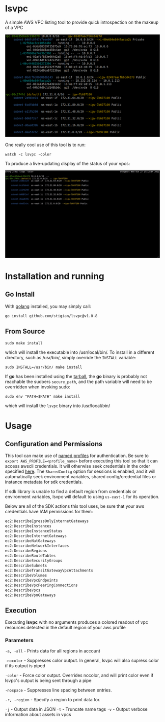 # lsvpc
A simple AWS VPC listing tool to provide quick introspection on the makeup of a VPC

![basic example](./docs/graphics/lsvpc.png)

One really cool use of this tool is to run:
```
watch -c lsvpc -color
```

To produce a live-updating display of the status of your vpcs:

![lsvpc and watch](./docs/graphics/lsvpc_example.gif)

# Installation and running

## Go Install

With [golang](https://go.dev/doc/install) installed, you may simply call:

```bash 
go install github.com/stigian/lsvpc@v1.0.8
```

## From Source

```
sudo make install
```

which will install the executable into /usr/local/bin/. To install in a different directory, such as /usr/bin/, simply override the `INSTALL` variable:

```
sudo INSTALL=/usr/bin/ make install
```

If **go** has been installed using the [tarball](https://golang.org/doc/install), the **go** binary is
probably not reachable the sudoers `secure_path`, and the path variable will need to be overridden when invoking sudo:

```
sudo env "PATH=$PATH" make install
```

which will install the `lsvpc` binary into /usr/local/bin/

# Usage

## Configuration and Permissions
This tool can make use of [named profiles](https://docs.aws.amazon.com/cli/latest/userguide/cli-configure-profiles.html) for authentication.
Be sure to `export AWS_PROFILE=<profile_name>` before executing this tool so that it can access awscli credentials. It will otherwise seek credentials in the order specified [here](https://docs.aws.amazon.com/sdk-for-go/api/aws/session/#hdr-Credential_and_config_loading_order). The `SharedConfig` option for sessions is enabled, and it will automatically seek environment variables, shared config/credential files or instance metadata for sdk credentials.

If sdk library is unable to find a default region from credentials or environment variables, lsvpc will default to using `us-east-1` for its operation.

Below are all of the SDK actions this tool uses, be sure that your aws credentials have IAM permissions for them:
```
ec2:DescribeEgressOnlyInternetGateways
ec2:DescribeInstances
ec2:DescribeInstanceStatus
ec2:DescribeInternetGateways
ec2:DescribeNatGateways
ec2:DescribeNetworkInterfaces
ec2:DescribeRegions
ec2:DescribeRouteTables
ec2:DescribeSecurityGroups
ec2:DescribeSubnets
ec2:DescribeTransitGatewayVpcAttachments
ec2:DescribeVolumes
ec2:DescribeVpcEndpoints
ec2:DescribeVpcPeeringConnections
ec2:DescribeVpcs
ec2:DescribeVpnGateways
```

## Execution

Executing **lsvpc** with no arguments produces a colored readout of vpc resources detected in the default region of your aws profile

### Parameters

`-a, -all`    - Prints data for all regions in account

`-nocolor`    - Suppresses color output. In general, lsvpc will also supress color if its output is piped

`-color`      - Force color output. Overrides nocolor, and will print color even if lsvpc's output is being sent through a pipe

`-nospace`    - Suppresses line spacing between entries.

`-r, -region` - Specify a region to print data for.

`-j`          - Output data in JSON
`-t`          - Truncate name tags
`-v`          - Output verbose information about assets in vpcs
